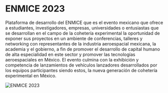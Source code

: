 # ENMICE 2023

Plataforma de desarrollo del ENMICE que es el evento mexicano que ofrece a estudiantes, investigadores, empresas, universidades o entusiastas que se desarrollan en el campo de la cohetería experimental la oportunidad de exponer sus proyectos en un ambiente de conferencias, talleres y networking con representantes de la industria aeroespacial mexicana, la academia y el gobierno, a fin de promover el desarrollo de capital humano de alta especialidad en este sector y promover las tecnologías aeroespaciales en México. El evento culmina con la exhibición y competencia de lanzamientos de vehículos lanzadores desarrollados por los equipos participantes siendo estos, la nueva generación de cohetería experimental en México.

![](https://enmice.mx/wp-content/uploads/2022/03/Pagina-web-05-300x300.png "ENMICE 2023")

